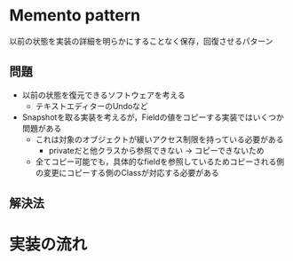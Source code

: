 # Memento pattern
以前の状態を実装の詳細を明らかにすることなく保存，回復させるパターン

## 問題
- 以前の状態を復元できるソフトウェアを考える
    - テキストエディターのUndoなど
- Snapshotを取る実装を考えるが，Fieldの値をコピーする実装ではいくつか問題がある
    - これは対象のオブジェクトが緩いアクセス制限を持っている必要がある
        - privateだと他クラスから参照できない -> コピーできないため
    - 全てコピー可能でも，具体的なfieldを参照しているためコピーされる側の変更にコピーする側のClassが対応する必要がある
## 解決法


# 実装の流れ
